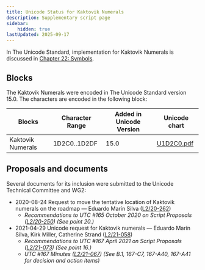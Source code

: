 ```yaml
---
title: Unicode Status for Kaktovik Numerals
description: Supplementary script page
sidebar:
    hidden: true
lastUpdated: 2025-09-17
---
```


In The Unicode Standard, implementation for Kaktovik Numerals is discussed in [Chapter 22: Symbols](https://www.unicode.org/versions/latest/core-spec/chapter-22/#G83753).

## Blocks

The Kaktovik Numerals were encoded in The Unicode Standard version 15.0. The characters are encoded in the following block:

| Blocks | Character Range | Added in Unicode Version | Unicode chart |
| ------ | --------------- | ------------------------ | ------------- |
| Kaktovik Numerals | 1D2C0..1D2DF | 15.0 | [U1D2C0.pdf](https://www.unicode.org/charts/PDF/U1D2C0.pdf) |

## Proposals and documents

Several documents for its inclusion were submitted to the Unicode Technical Committee and WG2:
- 2020-08-24 Request to move the tentative location of Kaktovik numerals on the roadmap — Eduardo Marín Silva ([L2/20-262](http://www.unicode.org/cgi-bin/GetMatchingDocs.pl?L2/20-262))
  - _Recommendations to UTC #165 October 2020 on Script Proposals ([L2/20-250](http://www.unicode.org/L2/L2020/20250-script-adhoc-rept.pdf)) (See point 20.)_
- 2021-04-29 Unicode request for Kaktovik numerals — Eduardo Marín Silva, Kirk Miller, Catherine Strand ([L2/21-058](http://www.unicode.org/cgi-bin/GetMatchingDocs.pl?L2/21-058))
  - _Recommendations to UTC #167 April 2021 on Script Proposals ([L2/21-073](http://www.unicode.org/L2/L2021/21073-script-adhoc-rept.pdf)) (See point 16.)_
  - _UTC #167 Minutes ([L2/21-067](https://www.unicode.org/L2/L2021/21066.htm)) (See B.1, 167-C7, 167-A40, 167-A41 for decision and action items)_
